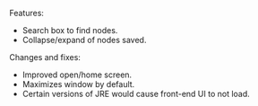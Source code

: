 Features:
- Search box to find nodes.
- Collapse/expand of nodes saved.

Changes and fixes:
- Improved open/home screen.
- Maximizes window by default.
- Certain versions of JRE would cause front-end UI to not load.
